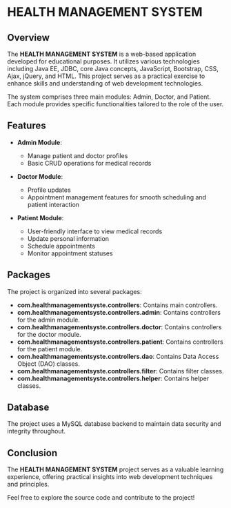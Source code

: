 # HEALTH MANAGEMENT SYSTEM

## Overview

The **HEALTH MANAGEMENT SYSTEM** is a web-based application developed for educational purposes. It utilizes various technologies including Java EE, JDBC, core Java concepts, JavaScript, Bootstrap, CSS, Ajax, jQuery, and HTML. This project serves as a practical exercise to enhance skills and understanding of web development technologies.

The system comprises three main modules: Admin, Doctor, and Patient. Each module provides specific functionalities tailored to the role of the user.

## Features

- **Admin Module**:
  - Manage patient and doctor profiles
  - Basic CRUD operations for medical records

- **Doctor Module**:
  - Profile updates
  - Appointment management features for smooth scheduling and patient interaction

- **Patient Module**:
  - User-friendly interface to view medical records
  - Update personal information
  - Schedule appointments
  - Monitor appointment statuses

## Packages

The project is organized into several packages:

- **com.healthmanagementsyste.controllers**: Contains main controllers.
- **com.healthmanagementsyste.controllers.admin**: Contains controllers for the admin module.
- **com.healthmanagementsyste.controllers.doctor**: Contains controllers for the doctor module.
- **com.healthmanagementsyste.controllers.patient**: Contains controllers for the patient module.
- **com.healthmanagementsyste.controllers.dao**: Contains Data Access Object (DAO) classes.
- **com.healthmanagementsyste.controllers.filter**: Contains filter classes.
- **com.healthmanagementsyste.controllers.helper**: Contains helper classes.

## Database

The project uses a MySQL database backend to maintain data security and integrity throughout.

## Conclusion

The **HEALTH MANAGEMENT SYSTEM** project serves as a valuable learning experience, offering practical insights into web development techniques and principles.

Feel free to explore the source code and contribute to the project!
